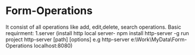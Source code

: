 # Form-Operations
It consist of all operations like add, edit,delete, search operations.
Basic requirment:
1.server
    (install http local server-
              npm install http-server -g
     run project
              http-server [path] [options]
              e.g http-server e:\Work\MyData\Form-Operations
                  localhost:8080)

